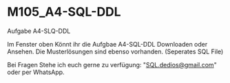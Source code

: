 # M105_A4-SQL-DDL
Aufgabe A4-SLQ-DDL

Im Fenster oben Könnt ihr die Aufgbae A4-SQL-DDL Downloaden oder Ansehen.
Die Musterlösungen sind ebenso vorhanden. (Seperates SQL File)

Bei Fragen Stehe ich euch gerne zu verfügung: "SQL.dedios@gmail.com" oder per WhatsApp.
